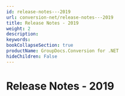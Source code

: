 ```yaml
---
id: release-notes---2019
url: conversion-net/release-notes---2019
title: Release Notes - 2019
weight: 2
description: 
keywords: 
bookCollapseSection: true
productName: GroupDocs.Conversion for .NET
hideChildren: False
---
```


# Release Notes - 2019


